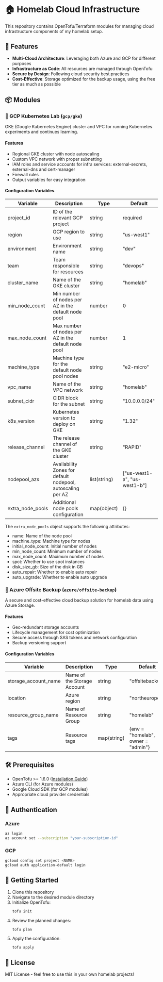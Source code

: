 # 🏠 Homelab Cloud Infrastructure

This repository contains OpenTofu/Terraform modules for managing cloud infrastructure components of my homelab setup.

## 🌟 Features

- **Multi-Cloud Architecture**: Leveraging both Azure and GCP for different purposes
- **Infrastructure as Code**: All resources are managed through OpenTofu
- **Secure by Design**: Following cloud security best practices
- **Cost-Effective**: Storage optimized for the backup usage, using the free tier as much as possible 

## 📦 Modules

### 🚀 GCP Kubernetes Lab (`gcp/gke`)

GKE (Google Kubernetes Engine) cluster and VPC for running Kubernetes experiments and continues learning.

#### Features
- Regional GKE cluster with node autoscaling
- Custom VPC network with proper subnetting
- IAM roles and service accounts for infra services: external-secrets, external-dns and cert-manager
- Firewall rules
- Output variables for easy integration

#### Configuration Variables
| Variable | Description | Type | Default |
|----------|-------------|------|---------|
| project_id | ID of the relevant GCP project | string | required |
| region | GCP region to use | string | "us-west1" |
| environment | Environment name | string | "dev" |
| team | Team responsible for resources | string | "devops" |
| cluster_name | Name of the GKE cluster | string | "homelab" |
| min_node_count | Min number of nodes per AZ in the default node pool | number | 0 |
| max_node_count | Max number of nodes per AZ in the default node pool | number | 1 |
| machine_type | Machine type for the default node pool nodes | string | "e2-micro" |
| vpc_name | Name of the VPC network | string | "homelab" |
| subnet_cidr | CIDR block for the subnet | string | "10.0.0.0/24" |
| k8s_version | Kubernetes version to deploy on GKE | string | "1.32" |
| release_channel | The release channel of the GKE cluster | string | "RAPID" |
| nodepool_azs | Availability Zones for default nodepool, autoscaling per AZ | list(string) | ["us-west1-a", "us-west1-b"] |
| extra_node_pools | Additional node pools configuration | map(object) | {} |

The `extra_node_pools` object supports the following attributes:
- name: Name of the node pool
- machine_type: Machine type for nodes
- initial_node_count: Initial number of nodes
- min_node_count: Minimum number of nodes
- max_node_count: Maximum number of nodes
- spot: Whether to use spot instances
- disk_size_gb: Size of the disk in GB
- auto_repair: Whether to enable auto repair
- auto_upgrade: Whether to enable auto upgrade

### 💾 Azure Offsite Backup (`azure/offsite-backup`)

A secure and cost-effective cloud backup solution for homelab data using Azure Storage.

#### Features
- Geo-redundant storage accounts
- Lifecycle management for cost optimization
- Secure access through SAS tokens and network configuration
- Backup versioning support

#### Configuration Variables
| Variable | Description | Type | Default |
|----------|-------------|------|---------|
| storage_account_name | Name of the Storage Account | string | "offsitebackup" |
| location | Azure region | string | "northeurope" |
| resource_group_name | Name of Resource Group | string | "homelab" |
| tags | Resource tags | map(string) | {env = "homelab", owner = "admin"} |

## 🛠️ Prerequisites

- OpenTofu >= 1.6.0 ([Installation Guide](https://opentofu.org/docs/intro/install/))
- Azure CLI (for Azure modules)
- Google Cloud SDK (for GCP modules)
- Appropriate cloud provider credentials

## 🔐 Authentication

### Azure
```bash
az login
az account set --subscription "your-subscription-id"
```

### GCP
```bash
gcloud config set project <NAME>
gcloud auth application-default login
```

## 🚀 Getting Started

1. Clone this repository
2. Navigate to the desired module directory
3. Initialize OpenTofu:
   ```bash
   tofu init
   ```
4. Review the planned changes:
   ```bash
   tofu plan
   ```
5. Apply the configuration:
   ```bash
   tofu apply
   ```

## 📝 License

MIT License - feel free to use this in your own homelab projects!

